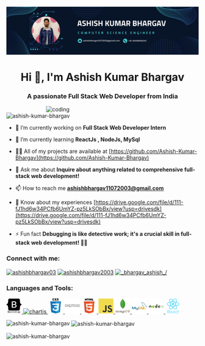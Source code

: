 ![logo](https://github.com/Ashish-Kumar-Bhargav/Ashish-Kumar-Bhargav/blob/main/Navy%20Blue%20Geometric%20Technology%20LinkedIn%20Banner%20(1).png)
<h1 align="center">Hi 👋, I'm Ashish Kumar Bhargav</h1>
<h3 align="center">A passionate Full Stack Web Developer from India</h3>

<img align="right" alt="coding" width="400" src="https://media1.giphy.com/media/v1.Y2lkPTc5MGI3NjExaW9yeHJ6YTQ2bWdnOWNubXA5b285b2VuaWU4bGltODZycG9iam52ciZlcD12MV9pbnRlcm5hbF9naWZfYnlfaWQmY3Q9Zw/qgQUggAC3Pfv687qPC/giphy.gif"/>

<p align="left"> <img src="https://komarev.com/ghpvc/?username=ashish-kumar-bhargav&label=Profile%20views&color=0e75b6&style=flat" alt="ashish-kumar-bhargav" /> </p>

- 🔭 I’m currently working on **Full Stack Web Developer Intern**

- 🌱 I’m currently learning **ReactJs , NodeJs, MySql**

- 👨‍💻 All of my projects are available at [https://github.com/Ashish-Kumar-Bhargav](https://github.com/Ashish-Kumar-Bhargav)

- 💬 Ask me about **Inquire about anything related to comprehensive full-stack web development!**

- 📫 How to reach me **ashishbhargav11072003@gmail.com**

- 📄 Know about my experiences [https://drive.google.com/file/d/111-fJ1hd6w34PCfb6UmYZ-pz5LkSObBx/view?usp=drivesdk](https://drive.google.com/file/d/111-fJ1hd6w34PCfb6UmYZ-pz5LkSObBx/view?usp=drivesdk)

- ⚡ Fun fact **Debugging is like detective work; it's a crucial skill in full-stack web development! 🕵️‍♂️**

<h3 align="left">Connect with me:</h3>
<p align="left">
<a href="https://twitter.com/ashishbhargav03" target="blank"><img align="center" src="https://raw.githubusercontent.com/rahuldkjain/github-profile-readme-generator/master/src/images/icons/Social/twitter.svg" alt="ashishbhargav03" height="30" width="40" /></a>
<a href="https://linkedin.com/in/ashishbhargav2003" target="blank"><img align="center" src="https://raw.githubusercontent.com/rahuldkjain/github-profile-readme-generator/master/src/images/icons/Social/linked-in-alt.svg" alt="ashishbhargav2003" height="30" width="40" /></a>
<a href="https://instagram.com/_bhargav_ashish_/" target="blank"><img align="center" src="https://raw.githubusercontent.com/rahuldkjain/github-profile-readme-generator/master/src/images/icons/Social/instagram.svg" alt="_bhargav_ashish_/" height="30" width="40" /></a>
</p>

<h3 align="left">Languages and Tools:</h3>
<p align="left"> <a href="https://getbootstrap.com" target="_blank" rel="noreferrer"> <img src="https://raw.githubusercontent.com/devicons/devicon/master/icons/bootstrap/bootstrap-plain-wordmark.svg" alt="bootstrap" width="40" height="40"/> </a> <a href="https://www.chartjs.org" target="_blank" rel="noreferrer"> <img src="https://www.chartjs.org/media/logo-title.svg" alt="chartjs" width="40" height="40"/> </a> <a href="https://www.w3schools.com/css/" target="_blank" rel="noreferrer"> <img src="https://raw.githubusercontent.com/devicons/devicon/master/icons/css3/css3-original-wordmark.svg" alt="css3" width="40" height="40"/> </a> <a href="https://expressjs.com" target="_blank" rel="noreferrer"> <img src="https://raw.githubusercontent.com/devicons/devicon/master/icons/express/express-original-wordmark.svg" alt="express" width="40" height="40"/> </a> <a href="https://www.w3.org/html/" target="_blank" rel="noreferrer"> <img src="https://raw.githubusercontent.com/devicons/devicon/master/icons/html5/html5-original-wordmark.svg" alt="html5" width="40" height="40"/> </a> <a href="https://developer.mozilla.org/en-US/docs/Web/JavaScript" target="_blank" rel="noreferrer"> <img src="https://raw.githubusercontent.com/devicons/devicon/master/icons/javascript/javascript-original.svg" alt="javascript" width="40" height="40"/> </a> <a href="https://www.mongodb.com/" target="_blank" rel="noreferrer"> <img src="https://raw.githubusercontent.com/devicons/devicon/master/icons/mongodb/mongodb-original-wordmark.svg" alt="mongodb" width="40" height="40"/> </a> <a href="https://www.mysql.com/" target="_blank" rel="noreferrer"> <img src="https://raw.githubusercontent.com/devicons/devicon/master/icons/mysql/mysql-original-wordmark.svg" alt="mysql" width="40" height="40"/> </a> <a href="https://nodejs.org" target="_blank" rel="noreferrer"> <img src="https://raw.githubusercontent.com/devicons/devicon/master/icons/nodejs/nodejs-original-wordmark.svg" alt="nodejs" width="40" height="40"/> </a> <a href="https://reactjs.org/" target="_blank" rel="noreferrer"> <img src="https://raw.githubusercontent.com/devicons/devicon/master/icons/react/react-original-wordmark.svg" alt="react" width="40" height="40"/> </a> </p>

<p><img align="left" src="https://github-readme-stats.vercel.app/api/top-langs?username=ashish-kumar-bhargav&show_icons=true&locale=en&layout=compact" alt="ashish-kumar-bhargav" /></p>

<p>&nbsp;<img align="center" src="https://github-readme-stats.vercel.app/api?username=ashish-kumar-bhargav&show_icons=true&locale=en" alt="ashish-kumar-bhargav" /></p>

<p><img align="center" src="https://github-readme-streak-stats.herokuapp.com/?user=ashish-kumar-bhargav&" alt="ashish-kumar-bhargav" /></p>
